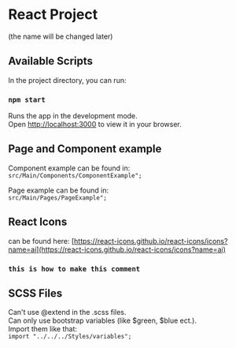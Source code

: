 # React Project 
(the name will be changed later)

## Available Scripts

In the project directory, you can run:

### `npm start`

Runs the app in the development mode.\
Open [http://localhost:3000](http://localhost:3000) to view it in your browser.

## Page and Component example
Component example can be found in: <br />
`src/Main/Components/ComponentExample";`

Page example can be found in: <br />
`src/Main/Pages/PageExample";`

## React Icons
can be found here:
[https://react-icons.github.io/react-icons/icons?name=ai](https://react-icons.github.io/react-icons/icons?name=ai)

### `this is how to make this comment`

## SCSS Files

Can't use @extend in the .scss files. <br />
Can only use bootstrap variables (like $green, $blue ect.). <br />
Import them like that: <br /> `import "../../../Styles/variables";`
